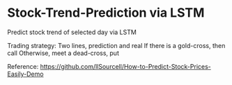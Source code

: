 # Stock-Trend-Prediction via LSTM

Predict stock trend of selected day via LSTM

Trading strategy:
Two lines, prediction and real
If there is a gold-cross, then call
Otherwise, meet a dead-cross, put

Reference:
https://github.com/llSourcell/How-to-Predict-Stock-Prices-Easily-Demo
